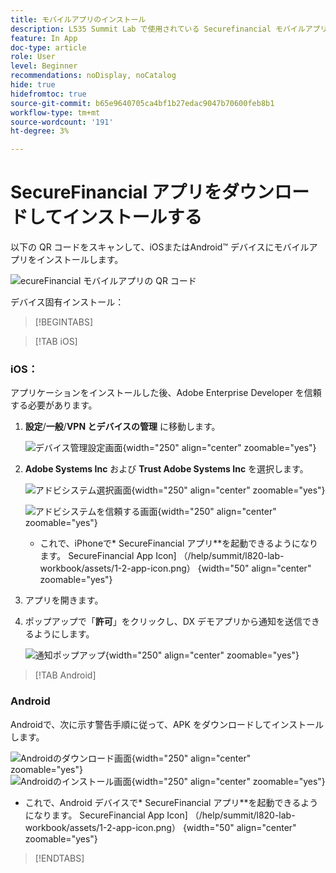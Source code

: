 ```yaml
---
title: モバイルアプリのインストール
description: L535 Summit Lab で使用されている Securefinancial モバイルアプリをインストールする方法を説明します。
feature: In App
doc-type: article
role: User
level: Beginner
recommendations: noDisplay, noCatalog
hide: true
hidefromtoc: true
source-git-commit: b65e9640705ca4bf1b27edac9047b70600feb8b1
workflow-type: tm+mt
source-wordcount: '191'
ht-degree: 3%

---
```



# SecureFinancial アプリをダウンロードしてインストールする

以下の QR コードをスキャンして、iOSまたはAndroid™ デバイスにモバイルアプリをインストールします。

![ecureFinancial モバイルアプリの QR コード ](/help/summit-lab-assets/assets/dx-demo-app-qr-codes.png)

デバイス固有インストール：

>[!BEGINTABS]

>[!TAB iOS]

### iOS：

アプリケーションをインストールした後、Adobe Enterprise Developer を信頼する必要があります。

1. **設定**/**一般**/**VPN とデバイスの管理** に移動します。

   ![ デバイス管理設定画面 ](/help/summit/l820-lab-workbook/assets/1-2-2-device-management-screen.PNG " デバイス管理設定画面 "){width="250" align="center" zoomable="yes"}

1. **Adobe Systems Inc** および **Trust Adobe Systems Inc** を選択します。

   ![ アドビシステム選択画面 ](/help/summit/l820-lab-workbook/assets/1-2-3-adobe-systems.PNG " アドビシステム選択画面 "){width="250" align="center" zoomable="yes"}
   <br>

   ![ アドビシステムを信頼する画面 ](/help/summit/l820-lab-workbook/assets/1-2-4-trust-adobe.PNG){width="250" align="center" zoomable="yes"}

   * これで、iPhoneで* SecureFinancial アプリ**を起動できるようになります。 SecureFinancial App Icon] （/help/summit/l820-lab-workbook/assets/1-2-app-icon.png） {width="50" align="center" zoomable="yes"}


1. アプリを開きます。

1. ポップアップで「**許可**」をクリックし、DX デモアプリから通知を送信できるようにします。

   ![ 通知ポップアップ ](/help/summit/l820-lab-workbook/assets/1-2-allow-notifications.png){width="250" align="center" zoomable="yes"}

>[!TAB Android]

### Android

Androidで、次に示す警告手順に従って、APK をダウンロードしてインストールします。

![Androidのダウンロード画面 ](/help/summit/l820-lab-workbook/assets/1-2-5-android-download.jpg "Androidのダウンロード画面 "){width="250" align="center" zoomable="yes"}
<br>
![Androidのインストール画面 ](/help/summit/l820-lab-workbook/assets/1-2-6-android-installation.jpg){width="250" align="center" zoomable="yes"}

* これで、Android デバイスで* SecureFinancial アプリ**を起動できるようになります。 SecureFinancial App Icon] （/help/summit/l820-lab-workbook/assets/1-2-app-icon.png） {width="50" align="center" zoomable="yes"}

>[!ENDTABS]
